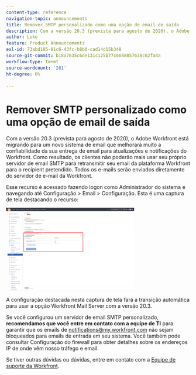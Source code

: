 ```yaml
---
content-type: reference
navigation-topic: announcements
title: Remover SMTP personalizado como uma opção de email de saída
description: Com a versão 20.3 (prevista para agosto de 2020), o Adobe Workfront está migrando para um novo sistema de email que melhorará muito a confiabilidade da sua entrega de email para atualizações e notificações do Workfront. Como resultado, os clientes não poderão mais usar seu próprio servidor de email SMTP para retransmitir seu email da plataforma Workfront para o recipient pretendido. Todos os e-mails serão enviados diretamente do servidor de e-mail da Workfront.
author: Luke
feature: Product Announcements
exl-id: 73abd185-81c6-43fc-b8b0-cad14d15b348
source-git-commit: b18a7835c6de131c125b77c6688057638c62fa4a
workflow-type: tm+mt
source-wordcount: '281'
ht-degree: 0%

---
```


# Remover SMTP personalizado como uma opção de email de saída

Com a versão 20.3 (prevista para agosto de 2020), o Adobe Workfront está migrando para um novo sistema de email que melhorará muito a confiabilidade da sua entrega de email para atualizações e notificações do Workfront. Como resultado, os clientes não poderão mais usar seu próprio servidor de email SMTP para retransmitir seu email da plataforma Workfront para o recipient pretendido. Todos os e-mails serão enviados diretamente do servidor de e-mail da Workfront.

Esse recurso é acessado fazendo logon como Administrador do sistema e navegando até Configuração > Email > Configuração. Esta é uma captura de tela destacando o recurso:

![Configurações do servidor de email](assets/email-server-settings-350x226.png)

A configuração destacada nesta captura de tela fará a transição automática para usar a opção Workfront Mail Server com a versão 20.3.

Se você configurou um servidor de email SMTP personalizado, **recomendamos que você entre em contato com a equipe de TI** para garantir que os emails de notifications@my.workfront.com não sejam bloqueados para emails de entrada em seu sistema. Você também pode consultar Configuração do firewall para obter detalhes sobre os endereços IP de onde vêm nosso tráfego e email.

Se tiver outras dúvidas ou dúvidas, entre em contato com a [Equipe de suporte da Workfront](https://experienceleague.adobe.com/?support-tab=home#support).
